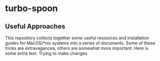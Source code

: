# turbo-spoon
## Useful Approaches

This repository collects together some useful resources and installation guides for MacOS/\*nix systems into a series of documents. Some of these tricks are extravagances, others are somewhat more important.
Here is some extra text.
Trying to make changes 
